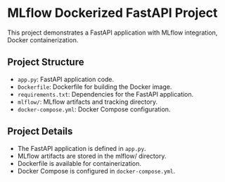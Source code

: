 # MLflow Dockerized FastAPI Project

This project demonstrates a FastAPI application with MLflow integration, Docker containerization.


## Project Structure

- `app.py`: FastAPI application code.
- `Dockerfile`: Dockerfile for building the Docker image.
- `requirements.txt`: Dependencies for the FastAPI application.
- `mlflow/`: MLflow artifacts and tracking directory.
- `docker-compose.yml`: Docker Compose configuration.


## Project Details

- The FastAPI application is defined in `app.py`.
- MLflow artifacts are stored in the mlflow/ directory.
- Dockerfile is available for containerization.
- Docker Compose is configured in `docker-compose.yml`.